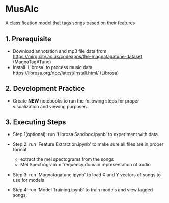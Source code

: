 # MusAIc
A classification model that tags songs based on their features


## 1. Prerequisite
- Download annotation and mp3 file data from https://mirg.city.ac.uk/codeapps/the-magnatagatune-dataset (MagnaTagATune)
- Install 'Librosa' to process music data: https://librosa.org/doc/latest/install.html/ (Librosa)


## 2. Development Practice
- Create **NEW** notebooks to run the following steps for proper visualization and viewing purposes. 

## 3. Executing Steps 
- Step 1(optional): run 'Librosa Sandbox.ipynb' to experiment with data

- Step 2: run 'Feature Extraction.ipynb' to make sure all files are in proper format
    - extract the mel spectograms from the songs
    - Mel Spectrogram = frequency domain representation of audio

- Step 3: run 'Magnatagatune.ipynb' to load X and Y vectors of songs to use for models

- Step 4: run 'Model Training.ipynb' to train models and view tagged songs. 
